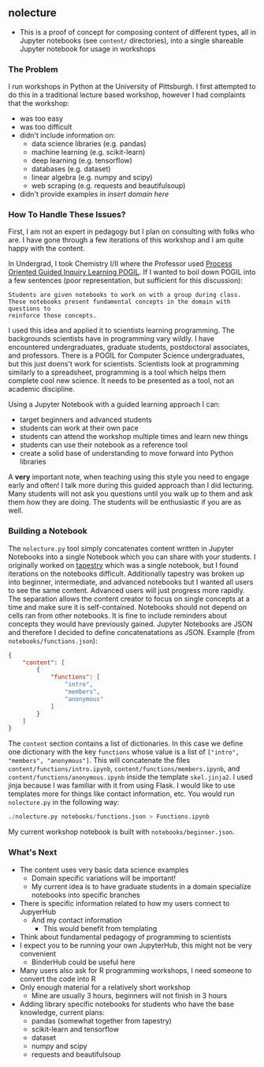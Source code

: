 nolecture
---

- This is a proof of concept for composing content of different types, all
  in Jupyter notebooks (see `content/` directories), into a single shareable
  Jupyter notebook for usage in workshops
 
### The Problem

I run workshops in Python at the University of Pittsburgh. I first attempted to
do this in a traditional lecture based workshop, however I had complaints that
the workshop:

- was too easy
- was too difficult
- didn't include information on:
    - data science libraries (e.g. pandas)
    - machine learning (e.g. scikit-learn)
    - deep learning (e.g. tensorflow)
    - databases (e.g. dataset)
    - linear algebra (e.g. numpy and scipy)
    - web scraping (e.g. requests and beautifulsoup)
- didn't provide examples in _insert domain here_

### How To Handle These Issues?

First, I am not an expert in pedagogy but I plan on consulting with folks
who are. I have gone through a few iterations of this workshop and I am quite
happy with the content.

In Undergrad, I took Chemistry I/II where the Professor used [Process Oriented
Guided Inquiry Learning POGIL](https://www.pogil.org/). If I wanted to boil
down POGIL into a few sentences (poor representation, but sufficient for this
discussion):

```
Students are given notebooks to work on with a group during class.
These notebooks present fundamental concepts in the domain with questions to
reinforce those concepts.
```

I used this idea and applied it to scientists learning programming. The
backgrounds scientists have in programming vary wildly. I have encountered
undergraduates, graduate students, postdoctoral associates, and professors.
There is a POGIL for Computer Science undergraduates, but this just doens't
work for scientists. Scientists look at programming similarly to a spreadsheet,
programming is a tool which helps them complete cool new science. It needs
to be presented as a tool, not an academic discipline.

Using a Jupyter Notebook with a guided learning approach I can:

- target beginners and advanced students
- students can work at their own pace
- students can attend the workshop multiple times and learn new things
- students can use their notebook as a reference tool
- create a solid base of understanding to move forward into Python libraries

A __very__ important note, when teaching using this style you need to engage
early and often! I talk more during this guided approach than I did lecturing.
Many students will not ask you questions until you walk up to them and ask them
how they are doing. The students will be enthusiastic if you are as well.

### Building a Notebook

The `nolecture.py` tool simply concatenates content written in Jupyter
Notebooks into a single Notebook which you can share with your students. I
originally worked on [tapestry](https://github.com/barrymoo/tapestry) which was
a single notebook, but I found iterations on the notebooks difficult.
Additionally tapestry was broken up into beginner, intermediate, and advanced
notebooks but I wanted all users to see the same content. Advanced users will
just progress more rapidly. The separation allows the content creator to focus
on single concepts at a time and make sure it is self-contained. Notebooks
should not depend on cells ran from other notebooks. It is fine to include
reminders about concepts they would have previously gained. Jupyter Notebooks
are JSON and therefore I decided to define concatenatations as JSON.  Example
(from `notebooks/functions.json`):

```json
{
    "content": [
        {
            "functions": [
                "intro",
                "members",
                "anonymous"
            ]
        }
    ]
}
```

The `content` section contains a list of dictionaries. In this case we define one
dictionary with the key `functions` whose value is a list of `["intro",
"members", "anonymous"]`. This will concatenate the files
`content/functions/intro.ipynb`, `content/functions/members.ipynb`, and
`content/functions/anonymous.ipynb` inside the template `skel.jinja2`. I used
jinja because I was familiar with it from using Flask. I would like to
use templates more for things like contact information, etc. You would run
`nolecture.py` in the following way:

```python
./nolecture.py notebooks/functions.json > Functions.ipynb
```

My current workshop notebook is built with `notebooks/beginner.json`.

### What's Next

- The content uses very basic data science examples
    - Domain specific variations will be important!
    - My current idea is to have graduate students in a domain specialize
      notebooks into specific branches
- There is specific information related to how my users connect to JupyerHub
    - And my contact information
        - This would benefit from templating
- Think about fundamental pedagogy of programming to scientists
- I expect you to be running your own JupyterHub, this might not be very convenient
    - BinderHub could be useful here
- Many users also ask for R programming workshops, I need someone to convert the
  code into R
- Only enough material for a relatively short workshop
    - Mine are usually 3 hours, beginners will not finish in 3 hours
- Adding library specific notebooks for students who have the base knowledge, current plans:
    - pandas (somewhat together from tapestry)
    - scikit-learn and tensorflow
    - dataset
    - numpy and scipy
    - requests and beautifulsoup
